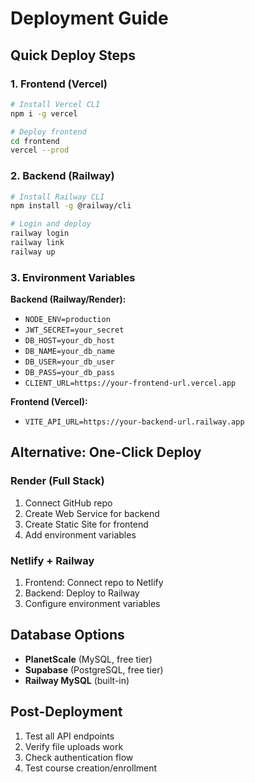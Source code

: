 # Deployment Guide

## Quick Deploy Steps

### 1. Frontend (Vercel)
```bash
# Install Vercel CLI
npm i -g vercel

# Deploy frontend
cd frontend
vercel --prod
```

### 2. Backend (Railway)
```bash
# Install Railway CLI
npm install -g @railway/cli

# Login and deploy
railway login
railway link
railway up
```

### 3. Environment Variables

**Backend (Railway/Render):**
- `NODE_ENV=production`
- `JWT_SECRET=your_secret`
- `DB_HOST=your_db_host`
- `DB_NAME=your_db_name`
- `DB_USER=your_db_user`
- `DB_PASS=your_db_pass`
- `CLIENT_URL=https://your-frontend-url.vercel.app`

**Frontend (Vercel):**
- `VITE_API_URL=https://your-backend-url.railway.app`

## Alternative: One-Click Deploy

### Render (Full Stack)
1. Connect GitHub repo
2. Create Web Service for backend
3. Create Static Site for frontend
4. Add environment variables

### Netlify + Railway
1. Frontend: Connect repo to Netlify
2. Backend: Deploy to Railway
3. Configure environment variables

## Database Options
- **PlanetScale** (MySQL, free tier)
- **Supabase** (PostgreSQL, free tier)
- **Railway MySQL** (built-in)

## Post-Deployment
1. Test all API endpoints
2. Verify file uploads work
3. Check authentication flow
4. Test course creation/enrollment